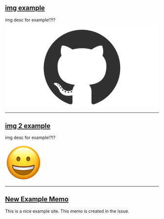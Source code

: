 ## [img example](https://example.com/img)

img desc for example!?!?

![](img/github-mark.png)

----

## [img 2 example](https://example.com/img2)

img desc for example!?!?

![](img/face.png)

----

## [New Example Memo](https://example.com/)

This is a nice example site.
This memo is created in the issue.
